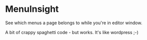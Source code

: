 # MenuInsight
See which menus a page belongs to while you're in editor window.

A bit of crappy spaghetti code - but works. It's like wordpress ;-)